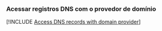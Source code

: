 ### <a name="access-dns-records-with-domain-provider"></a>Acessar registros DNS com o provedor de domínio

[!INCLUDE [Access DNS records with domain provider](app-service-web-access-dns-records-no-h.md)]
